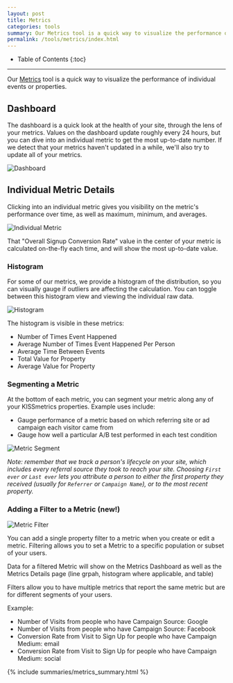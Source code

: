 ```yaml
---
layout: post
title: Metrics
categories: tools
summary: Our Metrics tool is a quick way to visualize the performance of individual events or properties.
permalink: /tools/metrics/index.html
---
```

* Table of Contents
{:toc}
* * *

Our [Metrics][metrics] tool is a quick way to visualize the performance of individual events or properties.

<div id="wistia_d091892948" class="wistia_embed wistia-embed" data-video-width="640" data-video-height="400">
</div>

## Dashboard

The dashboard is a quick look at the health of your site, through the lens of your metrics. Values on the dashboard update roughly every 24 hours, but you can dive into an individual metric to get the most up-to-date number. If we detect that your metrics haven't updated in a while, we'll also try to update all of your metrics.

![Dashboard][dashboard]

## Individual Metric Details

Clicking into an individual metric gives you visibility on the metric's performance over time, as well as maximum, minimum, and averages.

![Individual Metric][individual-metric]

That "Overall Signup Conversion Rate" value in the center of your metric is calculated on-the-fly each time, and will show the most up-to-date value.

### Histogram

For some of our metrics, we provide a histogram of the distribution, so you can visually gauge if outliers are affecting the calculation. You can toggle between this histogram view and viewing the individual raw data.

![Histogram][histogram]

The histogram is visible in these metrics:

* Number of Times Event Happened
* Average Number of Times Event Happened Per Person
* Average Time Between Events
* Total Value for Property
* Average Value for Property

### Segmenting a Metric

At the bottom of each metric, you can segment your metric along any of your KISSmetrics properties. Example uses include:

* Gauge performance of a metric based on which referring site or ad campaign each visitor came from
* Gauge how well a particular A/B test performed in each test condition

![Metric Segment][metric-segment]

*Note: remember that we track a person's lifecycle on your site, which includes every referral source they took to reach your site. Choosing `First ever` or `Last ever` lets you attribute a person to either the first property they received (usually for `Referrer` or `Campaign Name`), or to the most recent property.*

### Adding a Filter to a Metric (new!)

![Metric Filter][metric-filter]

You can add a single property filter to a metric when you create or edit a metric. Filtering allows you to set a Metric to a specific population or subset of your users.

Data for a filtered Metric will show on the Metrics Dashboard as well as the Metrics Details page (line grpah, histogram where applicable, and table)

Filters allow you to have multiple metrics that report the same metric but are for different segments of your users.

Example:
* Number of Visits from people who have Campaign Source: Google
* Number of Visits from people who have Campaign Source: Facebook
* Conversion Rate from Visit to Sign Up for people who have Campaign Medium: email
* Conversion Rate from Visit to Sign Up for people who have Campaign Medium: social


{% include summaries/metrics_summary.html %}

[metrics]: https://app.kissmetrics.com/metrics
[dashboard]: https://s3.amazonaws.com/kissmetrics-support-files/assets/tools/metrics/dashboard.png
[individual-metric]: https://s3.amazonaws.com/kissmetrics-support-files/assets/tools/metrics/individual-metric.png
[histogram]: https://s3.amazonaws.com/kissmetrics-support-files/assets/tools/metrics/histogram.png
[metric-segment]: https://s3.amazonaws.com/kissmetrics-support-files/assets/tools/metrics/metric-segment.png
[metric-filter]: https://kissmetrics-support-files.s3.amazonaws.com/assets/tools/metrics/metric-filter.png